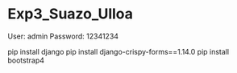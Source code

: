 # Exp3_Suazo_Ulloa
User: admin
Password: 12341234

pip install django
pip install django-crispy-forms==1.14.0
pip install bootstrap4
